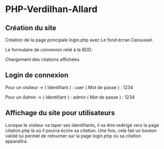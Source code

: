 # PHP-Verdilhan-Allard

## Création du site

Création de la page principale login.php avec Le fond écran Caroussel.

Le formulaire de connexion relié à la BDD.

Chargement des citations affichées.

## Login de connexion

Pour un visiteur -> ( Identifiant ) : user            ( Mot de passe ) : 1234

Pour un Admin -> ( Identifiant ) : admin            ( Mot de passe ) : 1234

## Affichage du site pour utilisateurs

Lorsque le visiteur va taper ses identifiants, il va être redirigé vers la page citation.php là où il pourra écrire sa citation. Une fois, cela fait un bouton validé lui permet de retourner sur la page login.php où sa citation apparaîtra.
